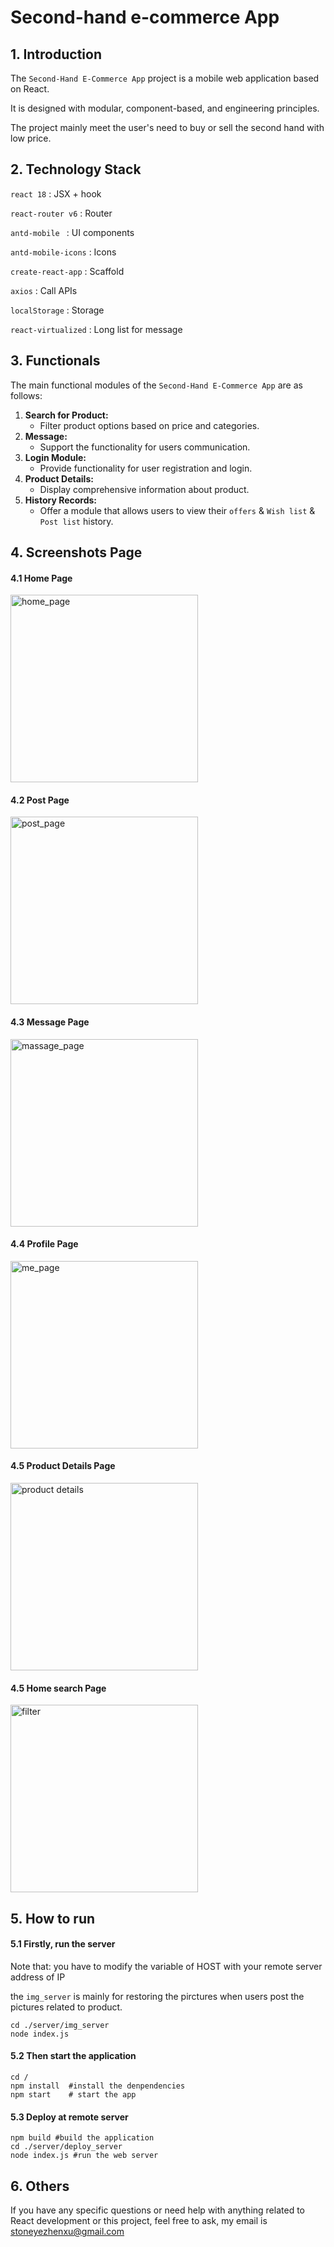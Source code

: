 # Second-hand e-commerce App



## 1. Introduction

The  `Second-Hand E-Commerce App`  project is a mobile web application based on React. 

It is designed with modular, component-based, and engineering principles.

The project mainly meet the user's need to buy or sell the second hand with low price.



## 2. Technology Stack

`react 18`                                  :   JSX + hook

`react-router v6`                   :  Router

 `antd-mobile `  						 :  UI components

 `antd-mobile-icons`              :  Icons

`create-react-app`                 :  Scaffold

`axios`  									   :  Call APIs

`localStorage` 					     :  Storage

`react-virtualized`               :  Long list for message

## 3. Functionals

The main functional modules of the `Second-Hand E-Commerce App`  are as follows:

1. **Search for Product:**
   - Filter product options based on price and categories.
2. **Message:**
   - Support the functionality for users communication.
3. **Login Module:**
   - Provide functionality for user registration and login.
4. **Product Details:**
   - Display comprehensive information about product.
5. **History Records:**
   - Offer a module that allows users to view their `offers`   &  `Wish list`   &   `Post list`  history.



## 4. Screenshots Page

####  4.1 Home Page

<img src="./public/screenshots/home.png" alt="home_page" width="300px" />



#### 4.2 Post Page

<img src="./public/screenshots/post.png" alt="post_page" width="300px" />

#### 4.3 Message Page

<img src="./public/screenshots/message.png" alt="massage_page" width="300px" />

#### 4.4 Profile Page

<img src="./public/screenshots/me.png" alt="me_page" width="300px" />

#### 4.5 Product Details Page

<img src="./public/screenshots/product_details.png" alt="product details" width="300px" />



#### 4.5 Home search Page

<img src="./public/screenshots/filter.png" alt="filter" width="300px" />



## 5. How to run

#### 5.1 Firstly,  run the server 

Note that:  you have to modify the variable of  HOST with your remote server address of IP

the `img_server` is mainly for restoring the pirctures when users post  the pictures related to product.

```shell
cd ./server/img_server
node index.js
```

#### 5.2 Then start the application

```shell
cd /
npm install  #install the denpendencies
npm start    # start the app 
```

#### 5.3 Deploy at remote server 

```shell
npm build #build the application 
cd ./server/deploy_server
node index.js #run the web server 
```



## 6. Others 

If you have any specific questions or need help with anything related to React development or this project, feel free to ask, my email is stoneyezhenxu@gmail.com
